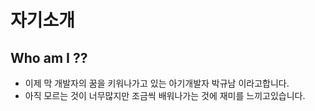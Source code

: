 # 자기소개

## Who am I ??

- 이제 막 개발자의 꿈을 키워나가고 있는 아기개발자 박규남 이라고합니다.
- 아직 모르는 것이 너무많지만 조금씩 배워나가는 것에 재미를 느끼고있습니다.